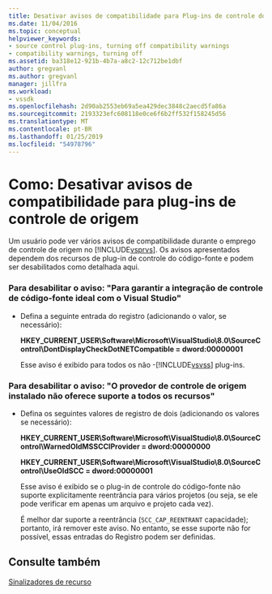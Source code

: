 ```yaml
---
title: Desativar avisos de compatibilidade para Plug-ins de controle do código-fonte | Microsoft Docs
ms.date: 11/04/2016
ms.topic: conceptual
helpviewer_keywords:
- source control plug-ins, turning off compatibility warnings
- compatibility warnings, turning off
ms.assetid: ba318e12-921b-4b7a-a8c2-12c712be1dbf
author: gregvanl
ms.author: gregvanl
manager: jillfra
ms.workload:
- vssdk
ms.openlocfilehash: 2d90ab2553eb69a5ea429dec3848c2aecd5fa86a
ms.sourcegitcommit: 2193323efc608118e0ce6f6b2ff532f158245d56
ms.translationtype: MT
ms.contentlocale: pt-BR
ms.lasthandoff: 01/25/2019
ms.locfileid: "54978796"
---
```

# <a name="how-to-turn-off-compatibility-warnings-for-source-control-plug-ins"></a>Como: Desativar avisos de compatibilidade para plug-ins de controle de origem
Um usuário pode ver vários avisos de compatibilidade durante o emprego de controle de origem no [!INCLUDE[vsprvs](../code-quality/includes/vsprvs_md.md)]. Os avisos apresentados dependem dos recursos de plug-in de controle do código-fonte e podem ser desabilitados como detalhada aqui.  
  
### <a name="to-disable-the-warning-to-ensure-optimal-source-control-integration-with-visual-studio"></a>Para desabilitar o aviso: "Para garantir a integração de controle de código-fonte ideal com o Visual Studio"  
  
- Defina a seguinte entrada do registro (adicionando o valor, se necessário):  
  
   **HKEY_CURRENT_USER\Software\Microsoft\VisualStudio\8.0\SourceControl\DontDisplayCheckDotNETCompatible = dword:00000001**  
  
   Esse aviso é exibido para todos os não -[!INCLUDE[vsvss](../extensibility/includes/vsvss_md.md)] plug-ins.  
  
### <a name="to-disable-the-warning-the-installed-source-control-provider-does-not-support-all-the-capabilities"></a>Para desabilitar o aviso: "O provedor de controle de origem instalado não oferece suporte a todos os recursos"  
  
-   Defina os seguintes valores de registro de dois (adicionando os valores se necessário):  
  
     **HKEY_CURRENT_USER\Software\Microsoft\VisualStudio\8.0\SourceControl\WarnedOldMSSCCIProvider = dword:00000000**  
  
    **HKEY_CURRENT_USER\Software\Microsoft\VisualStudio\8.0\SourceControl\UseOldSCC = dword:00000001**  
  
     Esse aviso é exibido se o plug-in de controle do código-fonte não suporte explicitamente reentrância para vários projetos (ou seja, se ele pode verificar em apenas um arquivo e projeto cada vez).  
  
     É melhor dar suporte a reentrância (`SCC_CAP_REENTRANT` capacidade); portanto, irá remover este aviso. No entanto, se esse suporte não for possível, essas entradas do Registro podem ser definidas.  
  
## <a name="see-also"></a>Consulte também  
 [Sinalizadores de recurso](../extensibility/capability-flags.md)